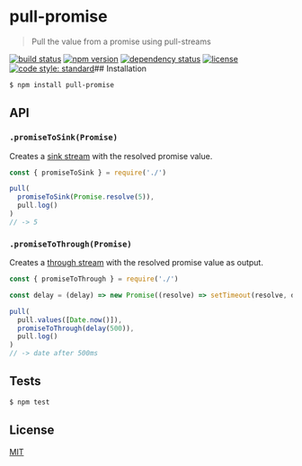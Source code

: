 # pull-promise

> Pull the value from a promise using pull-streams

[![build status](https://img.shields.io/travis/queckezz/pull-promise.svg?style=flat-square)](https://travis-ci.org/queckezz/pull-promise)
[![npm version](https://img.shields.io/npm/v/pull-promise.svg?style=flat-square)](https://npmjs.org/package/pull-promise)
[![dependency status](https://img.shields.io/david/pull-promise.svg?style=flat-square)](https://david-dm.org/queckezz/pull-promise)
[![license](https://img.shields.io/npm/l/pull-promise.svg?style=flat-square)](./license)
[![code style: standard](https://img.shields.io/badge/code-standard-brightgreen.svg?style=flat-square)](https://github.com/feross/standard)## Installation

```bash
$ npm install pull-promise
```

## API

### `.promiseToSink(Promise)`

Creates a [sink stream](https://github.com/pull-stream/pull-stream/blob/master/docs/sinks/index.md) with the resolved promise value.

```js
const { promiseToSink } = require('./')

pull(
  promiseToSink(Promise.resolve(5)),
  pull.log()
)
// -> 5
```

### `.promiseToThrough(Promise)`

Creates a [through stream](https://github.com/pull-stream/pull-stream/blob/master/docs/throughs/index.md) with the resolved promise value as output.

```js
const { promiseToThrough } = require('./')

const delay = (delay) => new Promise((resolve) => setTimeout(resolve, delay))

pull(
  pull.values([Date.now()]),
  promiseToThrough(delay(500)),
  pull.log()
)
// -> date after 500ms
```

## Tests

```bash
$ npm test 
```

## License

[MIT](./license)

